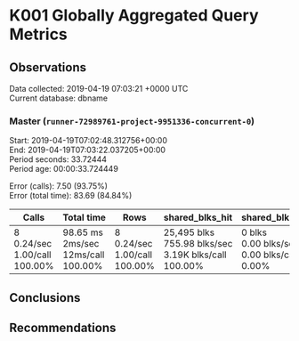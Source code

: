# K001 Globally Aggregated Query Metrics

## Observations ##
Data collected: 2019-04-19 07:03:21 +0000 UTC  
Current database: dbname  



### Master (`runner-72989761-project-9951336-concurrent-0`) ###
Start: 2019-04-19T07:02:48.312756+00:00  
End: 2019-04-19T07:03:22.037205+00:00  
Period seconds: 33.72444  
Period age: 00:00:33.724449  

Error (calls): 7.50 (93.75%)  
Error (total time): 83.69 (84.84%)

Calls | Total&nbsp;time | Rows | shared_blks_hit | shared_blks_read | shared_blks_dirtied | shared_blks_written | blk_read_time | blk_write_time | kcache_reads | kcache_writes | kcache_user_time_ms | kcache_system_time 
-------|------------|------|-----------------|------------------|---------------------|---------------------|---------------|----------------|--------------|---------------|---------------------|--------------------
8<br/>0.24/sec<br/>1.00/call<br/>100.00% |98.65&nbsp;ms<br/>2ms/sec<br/>12ms/call<br/>100.00% |8<br/>0.24/sec<br/>1.00/call<br/>100.00% |25,495&nbsp;blks<br/>755.98&nbsp;blks/sec<br/>3.19K&nbsp;blks/call<br/>100.00% |0&nbsp;blks<br/>0.00&nbsp;blks/sec<br/>0.00&nbsp;blks/call<br/>0.00% |0&nbsp;blks<br/>0.00&nbsp;blks/sec<br/>0.00&nbsp;blks/call<br/>0.00% |0&nbsp;blks<br/>0.00&nbsp;blks/sec<br/>0.00&nbsp;blks/call<br/>0.00% |0.00&nbsp;ms<br/>0s/sec<br/>0s/call<br/>0.00% |0.00&nbsp;ms<br/>0s/sec<br/>0s/call<br/>0.00% |0.00&nbsp;bytes<br/>0.00&nbsp;bytes/sec<br/>0.00&nbsp;bytes/call<br/>0.00% |0.00&nbsp;bytes<br/>0.00&nbsp;bytes/sec<br/>0.00&nbsp;bytes/call<br/>0.00% |0.00&nbsp;ms<br/>0s/sec<br/>0s/call<br/>0.00% |0.00&nbsp;ms<br/>0s/sec<br/>0s/call<br/>0.00%





## Conclusions ##


## Recommendations ##

